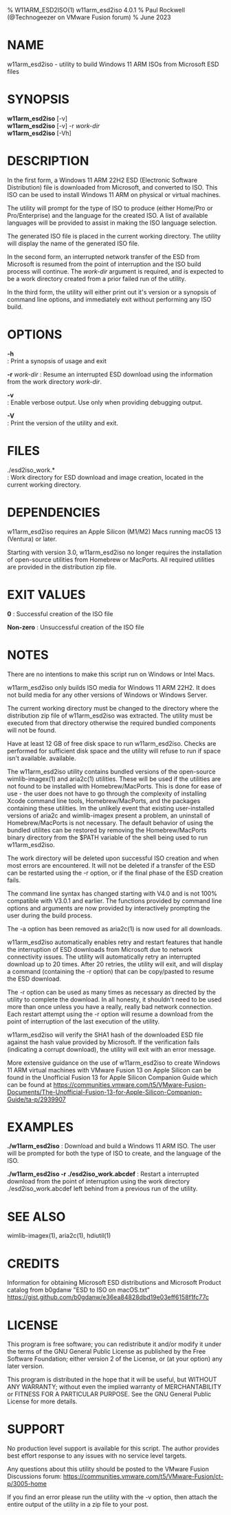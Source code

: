 % W11ARM_ESD2ISO(1) w11arm_esd2iso 4.0.1
% Paul Rockwell (@Technogeezer on VMware Fusion forum)
% June 2023

# NAME
w11arm_esd2iso - utility to build Windows 11 ARM ISOs from Microsoft ESD files

# SYNOPSIS
**w11arm_esd2iso** [-v]\
**w11arm_esd2iso** [-v] -r *work-dir*\
**w11arm_esd2iso** [-Vh]

# DESCRIPTION
In the first form, a Windows 11 ARM 22H2 ESD (Electronic 
Software Distribution) file is downloaded from Microsoft,
and converted to ISO. This ISO can be used to install Windows 11 ARM on physical
or virtual machines.
	
The utility will prompt for the type of ISO to produce 
(either Home/Pro or Pro/Enterprise) and the language for the created ISO. A list of
available languages will be provided to assist in making the ISO language selection. 

The generated ISO file is placed in the current working directory. The utility
will display the name of the generated ISO file.

In the second form, an interrupted network transfer of the ESD
from Microsoft is resumed from the point of interruption and the ISO build process
will continue. The *work-dir* argument is required, 
and is expected to be a work directory created from a prior failed run of the utility.

In the third form, the utility will either print out it's version or a synopsis of 
command line options, and immediately exit without performing any ISO build.
	
# OPTIONS

**-h**		
: Print a synopsis of usage and exit

**-r** *work-dir*
: Resume an interrupted ESD download using the information from the work directory
*work-dir*. 
	
**-v**	
: Enable verbose output. Use only when providing debugging output.

**-V**	
: Print the version of the utility and exit.


# FILES
./esd2iso_work.*	
: Work directory for ESD download and image creation, located in the current 
working directory.


# DEPENDENCIES
w11arm_esd2iso requires an Apple Silicon (M1/M2) Macs running macOS 13 (Ventura) or later.

Starting with version 3.0, w11arm_esd2iso no longer requires the installation of 
open-source utilities from Homebrew or MacPorts. 
All required utilities are provided in the distribution zip file.

# EXIT VALUES
**0**
: Successful creation of the ISO file

**Non-zero** 
: Unsuccessful creation of the ISO file
	
# NOTES


There are no intentions to make this script run on Windows or Intel Macs.

w11arm_esd2iso only builds ISO media for Windows 11 ARM 22H2. It does not build media 
for any other versions of Windows or Windows Server.

The current working directory must be changed to the directory where the distribution zip
file of w11arm_esd2iso was extracted. The utility must be executed from that directory 
otherwise the required bundled components will not be found. 

Have at least 12 GB of free disk space to run w11arm_esd2iso. Checks are performed for
sufficient disk space and the utility will refuse to run if space isn't available.
available. 

The w11arm_esd2iso utility contains bundled versions of the open-source wimlib-imagex(1) and 
aria2c(1) utilities. These will be used if the utilities are not found to be installed
with Homebrew/MacPorts. This is done for ease of use - the user 
does not have to go through the complexity of installing Xcode command line tools, 
Homebrew/MacPorts, and the packages containing these utilities. Im the unlikely event that 
existing user-installed versions of aria2c and wimlib-imagex present a problem, 
an uninstall of Homebrew/MacPorts is not necessary. The default behavior of using the 
bundled utilites can be restored by removing the Homebrew/MacPorts binary directory from 
the $PATH variable of the shell being used to
run w11arm_esd2iso. 

The work directory will be deleted upon successful ISO creation and when most 
errors are encountered. It will not be deleted if a transfer of the ESD can be
restarted using the -r option, or if the final phase of the ESD creation
fails.  

The command line syntax has changed starting with V4.0 and is not 100% compatible with 
V3.0.1 and earlier. The functions provided by command line options and arguments are now
provided by interactively prompting the user during the build process. 

The -a option has been removed as aria2c(1) is now used for all downloads. 

w11arm_esd2iso automatically enables retry and restart features that handle the interruption 
of ESD downloads from Microsoft due to network connectivity issues.  The 
utility will automatically retry an interrupted download up to 20 times. After 20 retries,
the utility will exit, and will display a command (containing the -r option) that can be 
copy/pasted to resume the ESD download. 

The -r option can be used as many times as necessary as directed by the utility to 
complete the download. In all honesty, it shouldn't need to be used more than 
once unless you have a really, really bad network connection. Each restart attempt
using the -r option will resume a download from the point of interruption of the
last execution of the utility. 

w11arm_esd2iso will verify the SHA1 hash of the downloaded ESD file against the hash value
provided by Microsoft. If the verification fails (indicating a corrupt
download), the utility will exit with an error message.

More extensive guidance on the use of w11arm_esd2iso to create Windows 11 ARM virtual
machines with VMware Fusion 13 on Apple Silicon can be found in the 
Unofficial Fusion 13 for Apple Silicon Companion Guide which can be found at
https://communities.vmware.com/t5/VMware-Fusion-Documents/The-Unofficial-Fusion-13-for-Apple-Silicon-Companion-Guide/ta-p/2939907

# EXAMPLES

**./w11arm_esd2iso**
: Download and build a Windows 11 ARM ISO. The user will be prompted for both the type
of ISO to create, and the language of the ISO. 

**./w11arm_esd2iso -r ./esd2iso_work.abcdef**
: Restart a interrupted download from the point of interruption using the
work directory ./esd2iso_work.abcdef left behind from a previous run of the utility.

# SEE ALSO
wimlib-imagex(1), aria2c(1), hdiutil(1)

# CREDITS
Information for obtaining Microsoft ESD distributions and
Microsoft Product catalog from b0gdanw "ESD to ISO on macOS.txt" 
https://gist.github.com/b0gdanw/e36ea84828dbd19e03eff6158f1fc77c

# LICENSE
This program is free software; you can redistribute it and/or modify
it under the terms of the GNU General Public License as published by
the Free Software Foundation; either version 2 of the License, or
(at your option) any later version.

This program is distributed in the hope that it will be useful,
but WITHOUT ANY WARRANTY; without even the implied warranty of
MERCHANTABILITY or FITNESS FOR A PARTICULAR PURPOSE.  See the
GNU General Public License for more details.
	
# SUPPORT
No production level support is available for this script. The author 
provides best effort response to any issues with no service level targets.

Any questions about this utility should be posted to the VMware Fusion Discussions 
forum: https://communities.vmware.com/t5/VMware-Fusion/ct-p/3005-home

If you find an error please run the utility with the -v option, then attach the entire
output of the utility in a zip file to your post.
